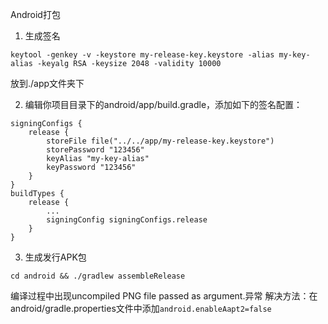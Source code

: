 Android打包
1. 生成签名
```
keytool -genkey -v -keystore my-release-key.keystore -alias my-key-alias -keyalg RSA -keysize 2048 -validity 10000
```
放到./app文件夹下

2. 编辑你项目目录下的android/app/build.gradle，添加如下的签名配置：
```
signingConfigs {
    release {
        storeFile file("../../app/my-release-key.keystore")
        storePassword "123456"
        keyAlias "my-key-alias"
        keyPassword "123456"
    }
}
buildTypes {
    release {
        ...
        signingConfig signingConfigs.release
    }
}
```

3. 生成发行APK包
```
cd android && ./gradlew assembleRelease
```
编译过程中出现uncompiled PNG file passed as argument.异常
解决方法：在android/gradle.properties文件中添加```android.enableAapt2=false```
